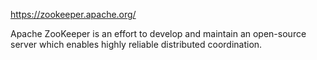 https://zookeeper.apache.org/

Apache ZooKeeper is an effort to develop and maintain an open-source server which enables highly reliable distributed coordination.

